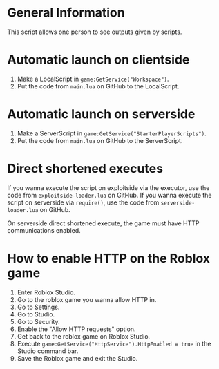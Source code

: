 # General Information

This script allows one person to see outputs given by scripts.

# Automatic launch on clientside

1. Make a LocalScript in `game:GetService("Workspace")`.
2. Put the code from `main.lua` on GitHub to the LocalScript.

# Automatic launch on serverside 

1. Make a ServerScript in `game:GetService("StarterPlayerScripts")`.
2. Put the code from `main.lua` on GitHub to the ServerScript.

# Direct shortened executes

If you wanna execute the script on exploitside via the executor, use the code from `exploitside-loader.lua` on GitHub.
If you wanna execute the script on serverside via `require()`, use the code from `serverside-loader.lua` on GitHub.

On serverside direct shortened execute, the game must have HTTP communications enabled.

# How to enable HTTP on the Roblox game 

1. Enter Roblox Studio.
2. Go to the roblox game you wanna allow HTTP in.
3. Go to Settings.
4. Go to Studio.
5. Go to Security.
6. Enable the "Allow HTTP requests" option.
7. Get back to the roblox game on Roblox Studio.
8. Execute `game:GetService("HttpService").HttpEnabled = true` in the Studio command bar.
9. Save the Roblox game and exit the Studio.
